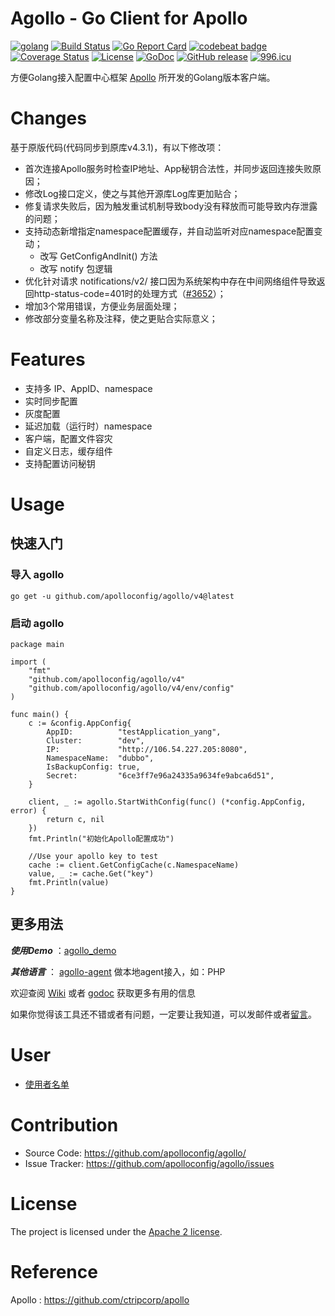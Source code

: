 Agollo - Go Client for Apollo
================

[![golang](https://img.shields.io/badge/Language-Go-green.svg?style=flat)](https://golang.org)
[![Build Status](https://github.com/apolloconfig/agollo/actions/workflows/go.yml/badge.svg)](https://github.com/apolloconfig/agollo/actions/workflows/go.yml)
[![Go Report Card](https://goreportcard.com/badge/github.com/apolloconfig/agollo)](https://goreportcard.com/report/github.com/apolloconfig/agollo)
[![codebeat badge](https://codebeat.co/badges/bc2009d6-84f1-4f11-803e-fc571a12a1c0)](https://codebeat.co/projects/github-com-apolloconfig-agollo-master)
[![Coverage Status](https://coveralls.io/repos/github/apolloconfig/agollo/badge.svg?branch=master)](https://coveralls.io/github/apolloconfig/agollo?branch=master)
[![License](https://img.shields.io/badge/License-Apache%202.0-blue.svg)](https://opensource.org/licenses/Apache-2.0)
[![GoDoc](http://godoc.org/github.com/apolloconfig/agollo?status.svg)](http://godoc.org/github.com/apolloconfig/agollo)
[![GitHub release](https://img.shields.io/github/release/apolloconfig/agollo.svg)](https://github.com/apolloconfig/apolloconfig/releases)
[![996.icu](https://img.shields.io/badge/link-996.icu-red.svg)](https://996.icu)

方便Golang接入配置中心框架 [Apollo](https://github.com/ctripcorp/apollo) 所开发的Golang版本客户端。

# Changes

基于原版代码(代码同步到原库v4.3.1)，有以下修改项： 

* 首次连接Apollo服务时检查IP地址、App秘钥合法性，并同步返回连接失败原因；
* 修改Log接口定义，使之与其他开源库Log库更加贴合；
* 修复请求失败后，因为触发重试机制导致body没有释放而可能导致内存泄露的问题；
* 支持动态新增指定namespace配置缓存，并自动监听对应namespace配置变动；
  * 改写 GetConfigAndInit() 方法
  * 改写 notify 包逻辑
* 优化针对请求 notifications/v2/ 接口因为系统架构中存在中间网络组件导致返回http-status-code=401时的处理方式（[#3652](https://github.com/apolloconfig/apollo/issues/3652)）；
* 增加3个常用错误，方便业务层面处理；
* 修改部分变量名称及注释，使之更贴合实际意义；

# Features

* 支持多 IP、AppID、namespace
* 实时同步配置
* 灰度配置
* 延迟加载（运行时）namespace
* 客户端，配置文件容灾
* 自定义日志，缓存组件
* 支持配置访问秘钥

# Usage

## 快速入门

### 导入 agollo

```
go get -u github.com/apolloconfig/agollo/v4@latest
```

### 启动 agollo

```
package main

import (
	"fmt"
	"github.com/apolloconfig/agollo/v4"
	"github.com/apolloconfig/agollo/v4/env/config"
)

func main() {
	c := &config.AppConfig{
		AppID:          "testApplication_yang",
		Cluster:        "dev",
		IP:             "http://106.54.227.205:8080",
		NamespaceName:  "dubbo",
		IsBackupConfig: true,
		Secret:         "6ce3ff7e96a24335a9634fe9abca6d51",
	}

	client, _ := agollo.StartWithConfig(func() (*config.AppConfig, error) {
		return c, nil
	})
	fmt.Println("初始化Apollo配置成功")

	//Use your apollo key to test
	cache := client.GetConfigCache(c.NamespaceName)
	value, _ := cache.Get("key")
	fmt.Println(value)
}
```

## 更多用法

***使用Demo*** ：[agollo_demo](https://github.com/zouyx/agollo_demo)

***其他语言*** ： [agollo-agent](https://github.com/zouyx/agollo-agent.git) 做本地agent接入，如：PHP

欢迎查阅 [Wiki](https://github.com/apolloconfig/agollo/wiki) 或者 [godoc](http://godoc.org/github.com/zouyx/agollo) 获取更多有用的信息

如果你觉得该工具还不错或者有问题，一定要让我知道，可以发邮件或者[留言](https://github.com/apolloconfig/agollo/issues)。

# User

* [使用者名单](https://github.com/apolloconfig/agollo/issues/20)

# Contribution

* Source Code: https://github.com/apolloconfig/agollo/
* Issue Tracker: https://github.com/apolloconfig/agollo/issues

# License

The project is licensed under the [Apache 2 license](https://github.com/apolloconfig/agollo/blob/master/LICENSE).

# Reference

Apollo : https://github.com/ctripcorp/apollo
